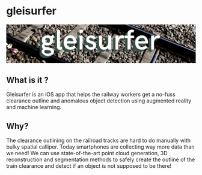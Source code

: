 # gleisurfer

![banner](gleisurfer.png)

## What is it ?

Gleisurfer is an iOS app that helps the railway workers get a no-fuss clearance outline and anomalous object detection using augmented reality and machine learning.

## Why?

The clearance outlining on the railroad tracks are hard to do manually with bulky spatial calliper. Today smartphones are collecting way more data than we need! We can use state-of-the-art point cloud generation, 3D reconstruction and segmentation methods to  safely create the outline of the train clearance and detect if an object is not supposed to be there!

